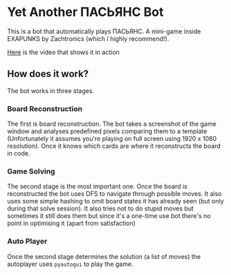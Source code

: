# Yet Another ПАСЬЯНС Bot

This is a bot that automatically plays ПАСЬЯНС. A mini-game inside EXAPUNKS by Zachtronics (which I highly recommend!).

[Here](https://www.youtube.com/watch?v=c3VqlBsqAdU&ab_channel=JasiekKr%C4%99%C5%BCel) is the video that shows it in action

## How does it work?

The bot works in three stages. 

### Board Reconstruction

The first is board reconstruction. The bot takes a screenshot of the game window and analyses predefined pixels comparing them to a template (Unfortunately it assumes you're playing on full screen using 1920 x 1080 resolution). Once it knows which cards are where it reconstructs the board in code.

### Game Solving

The second stage is the most important one. Once the board is reconstructed the bot uses DFS to navigate through possible moves. It also uses some simple hashing to omit board states it has already seen (but only during that solve session). It also tries not to do stupid moves but sometimes it still does them but since it's a one-time use bot there's no point in optimising it (apart from satisfaction)

### Auto Player

Once the second stage determines the solution (a list of moves) the autoplayer uses `pyautogui` to play the game.


